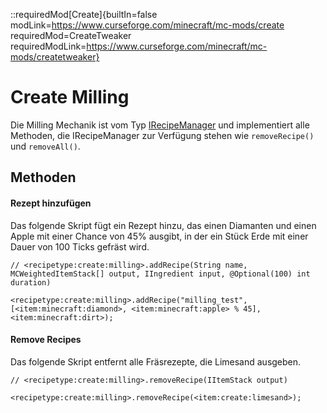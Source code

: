 ::requiredMod[Create]{builtIn=false modLink=https://www.curseforge.com/minecraft/mc-mods/create requiredMod=CreateTweaker requiredModLink=https://www.curseforge.com/minecraft/mc-mods/createtweaker}

# Create Milling

Die Milling Mechanik ist vom Typ [IRecipeManager](/vanilla/api/managers/IRecipeManager) und implementiert alle Methoden, die IRecipeManager zur Verfügung stehen wie `removeRecipe()` und `removeAll()`.

## Methoden

#### Rezept hinzufügen

Das folgende Skript fügt ein Rezept hinzu, das einen Diamanten und einen Apple mit einer Chance von 45% ausgibt, in der ein Stück Erde mit einer Dauer von 100 Ticks gefräst wird.

```zenscript
// <recipetype:create:milling>.addRecipe(String name, MCWeightedItemStack[] output, IIngredient input, @Optional(100) int duration)

<recipetype:create:milling>.addRecipe("milling_test", [<item:minecraft:diamond>, <item:minecraft:apple> % 45], <item:minecraft:dirt>);
```

#### Remove Recipes

Das folgende Skript entfernt alle Fräsrezepte, die Limesand ausgeben.

```zenscript
// <recipetype:create:milling>.removeRecipe(IItemStack output)

<recipetype:create:milling>.removeRecipe(<item:create:limesand>);
```